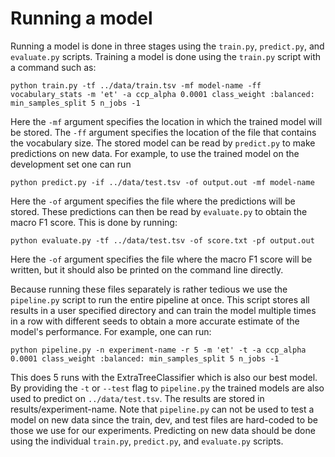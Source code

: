 # Running a model

Running a model is done in three stages using the `train.py`, `predict.py`, and `evaluate.py` scripts. Training a model is done using the `train.py` script with a command such as:
```{bash}
python train.py -tf ../data/train.tsv -mf model-name -ff vocabulary_stats -m 'et' -a ccp_alpha 0.0001 class_weight :balanced: min_samples_split 5 n_jobs -1
```
Here the `-mf` argument specifies the location in which the trained model will be stored. The `-ff` argument specifies the location of the file that contains the vocabulary size. The stored model can be read by `predict.py` to make predictions on new data. For example, to use the trained model on the development set one can run
```{bash}
python predict.py -if ../data/test.tsv -of output.out -mf model-name
```
Here the `-of` argument specifies the file where the predictions will be stored. These predictions can then be read by `evaluate.py` to obtain the macro F1 score. This is done by running:
```{bash}
python evaluate.py -tf ../data/test.tsv -of score.txt -pf output.out
```
Here the `-of` argument specifies the file where the macro F1 score will be written, but it should also be printed on the command line directly.

Because running these files separately is rather tedious we use the `pipeline.py` script to run the entire pipeline at once. This script stores all results in a user specified directory and can train the model multiple times in a row with different seeds to obtain a more accurate estimate of the model's performance. For example, one can run:

```{bash}
python pipeline.py -n experiment-name -r 5 -m 'et' -t -a ccp_alpha 0.0001 class_weight :balanced: min_samples_split 5 n_jobs -1
```
This does 5 runs with the ExtraTreeClassifier which is also our best model. By providing the `-t` or `--test` flag to `pipeline.py` the trained models are also used to predict on `../data/test.tsv`. The results are stored in results/experiment-name. Note that `pipeline.py` can not be used to test a model on new data since the train, dev, and test files are hard-coded to be those we use for our experiments. Predicting on new data should be done using the individual `train.py`, `predict.py`, and `evaluate.py` scripts.
